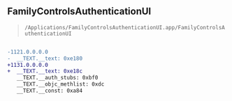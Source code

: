 ## FamilyControlsAuthenticationUI

> `/Applications/FamilyControlsAuthenticationUI.app/FamilyControlsAuthenticationUI`

```diff

-1121.0.0.0.0
-  __TEXT.__text: 0xe180
+1131.0.0.0.0
+  __TEXT.__text: 0xe18c
   __TEXT.__auth_stubs: 0xbf0
   __TEXT.__objc_methlist: 0xdc
   __TEXT.__const: 0xa84

```
